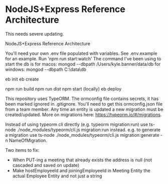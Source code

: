 # NodeJS+Express Reference Architecture
This needs severe updating.

NodeJS+Express Reference Architecture

You'll need your own .env file populated with variables. See .env.example for an example.
Run 'npm run start:watch'
The command I've been using to start the db is 
  for macos: mongod --dbpath /Users/kyle.banner/data/db
  for windows: mongod --dbpath C:\data\db

eb init
eb create

npm run build
npm run dist
npm start (locally)
eb deploy

This repository uses TypeORM. The ormconfig file contains secrets, it has been marked ignored in .gitignore. You'll need to get this ormconfig.json file from a team member. Any time an entity is updated a new migration must be created/updated. More on migrations here: https://typeorm.io/#/migrations.

Instead of using typeorm cli directly (e.g. typeorm migration:run) use ts-node ./node_modules/typeorm/cli.js migration:run instead. e.g. to generate a migration use ts-node ./node_modules/typeorm/cli.js migration:generate -n NameOfMigration.

Two items to fix:
 - When PUT-ing a meeting that already exists the address is null (not cascaded and saved on update)
 - Make hostEmployeeId and joiningEmployeeId in Meeting Entity the actual Employee Entity and not just a string